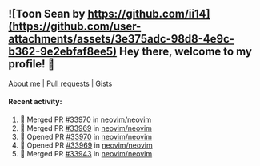## ![Toon Sean by https://github.com/ii14](https://github.com/user-attachments/assets/3e375adc-98d8-4e9c-b362-9e2ebfaf8ee5) Hey there, welcome to my profile! 👋

[About me](https://seandewar.github.io/)
 | [Pull requests](https://github.com/search?p=1&q=author%3Aseandewar+is%3Apr)
 | [Gists](https://gist.github.com/seandewar)

#### Recent activity:

<!--START_SECTION:activity-->
1. 🎉 Merged PR [#33970](https://github.com/neovim/neovim/pull/33970) in [neovim/neovim](https://github.com/neovim/neovim)
2. 🎉 Merged PR [#33969](https://github.com/neovim/neovim/pull/33969) in [neovim/neovim](https://github.com/neovim/neovim)
3. 💪 Opened PR [#33970](https://github.com/neovim/neovim/pull/33970) in [neovim/neovim](https://github.com/neovim/neovim)
4. 💪 Opened PR [#33969](https://github.com/neovim/neovim/pull/33969) in [neovim/neovim](https://github.com/neovim/neovim)
5. 🎉 Merged PR [#33943](https://github.com/neovim/neovim/pull/33943) in [neovim/neovim](https://github.com/neovim/neovim)
<!--END_SECTION:activity-->
